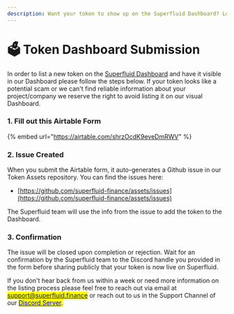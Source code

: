 ```yaml
---
description: Want your token to show up on the Superfluid Dashboard? Look no further.
---
```


# 🗳 Token Dashboard Submission

In order to list a new token on the [Superfluid Dashboard](https://app.superfluid.finance) and have it visible in our Dashboard please follow the steps below. If your token looks like a potential scam or we can't find reliable information about your project/company we reserve the right to avoid listing it on our visual Dashboard.

### 1. Fill out this Airtable Form

{% embed url="https://airtable.com/shrzOcdK9eveDmRWV" %}

### 2. Issue Created

When you submit the Airtable form, it auto-generates a Github issue in our Token Assets repository. You can find the issues here:

* [https://github.com/superfluid-finance/assets/issues](https://github.com/superfluid-finance/assets/issues)

The Superfluid team will use the info from the issue to add the token to the Dashboard.&#x20;

### 3. Confirmation

The issue will be closed upon completion or rejection. Wait for an confirmation by the Superfluid team to the Discord handle you provided in the form before sharing publicly that your token is now live on Superfluid.

If you don't hear back from us within a week or need more information on the listing process please feel free to reach out via email at <mark style="color:blue;">support@superfluid.finance</mark> or reach out to us in the Support Channel of our [<mark style="color:blue;">Discord Server</mark>](http://discord.superfluid.finance/)<mark style="color:blue;">.</mark>
